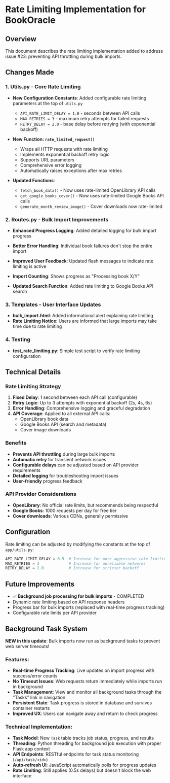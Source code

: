# Rate Limiting Implementation for BookOracle

## Overview
This document describes the rate limiting implementation added to address issue #23: preventing API throttling during bulk imports.

## Changes Made

### 1. Utils.py - Core Rate Limiting
- **New Configuration Constants**: Added configurable rate limiting parameters at the top of `utils.py`
  - `API_RATE_LIMIT_DELAY = 1.0` - seconds between API calls
  - `MAX_RETRIES = 3` - maximum retry attempts for failed requests
  - `RETRY_DELAY = 2.0` - base delay before retrying (with exponential backoff)

- **New Function: `rate_limited_request()`**
  - Wraps all HTTP requests with rate limiting
  - Implements exponential backoff retry logic
  - Supports URL parameters
  - Comprehensive error logging
  - Automatically raises exceptions after max retries

- **Updated Functions**:
  - `fetch_book_data()` - Now uses rate-limited OpenLibrary API calls
  - `get_google_books_cover()` - Now uses rate-limited Google Books API calls
  - `generate_month_review_image()` - Cover downloads now rate-limited

### 2. Routes.py - Bulk Import Improvements
- **Enhanced Progress Logging**: Added detailed logging for bulk import progress
- **Better Error Handling**: Individual book failures don't stop the entire import
- **Improved User Feedback**: Updated flash messages to indicate rate limiting is active
- **Import Counting**: Shows progress as "Processing book X/Y"

- **Updated Search Function**: Added rate limiting to Google Books API search

### 3. Templates - User Interface Updates
- **bulk_import.html**: Added informational alert explaining rate limiting
- **Rate Limiting Notice**: Users are informed that large imports may take time due to rate limiting

### 4. Testing
- **test_rate_limiting.py**: Simple test script to verify rate limiting configuration

## Technical Details

### Rate Limiting Strategy
1. **Fixed Delay**: 1 second between each API call (configurable)
2. **Retry Logic**: Up to 3 attempts with exponential backoff (2s, 4s, 6s)
3. **Error Handling**: Comprehensive logging and graceful degradation
4. **API Coverage**: Applied to all external API calls:
   - OpenLibrary book data
   - Google Books API (search and metadata)
   - Cover image downloads

### Benefits
- **Prevents API throttling** during large bulk imports
- **Automatic retry** for transient network issues
- **Configurable delays** can be adjusted based on API provider requirements
- **Detailed logging** for troubleshooting import issues
- **User-friendly** progress feedback

### API Provider Considerations
- **OpenLibrary**: No official rate limits, but recommends being respectful
- **Google Books**: 1000 requests per day for free tier
- **Cover downloads**: Various CDNs, generally permissive

## Configuration
Rate limiting can be adjusted by modifying the constants at the top of `app/utils.py`:

```python
API_RATE_LIMIT_DELAY = 0.5  # Increase for more aggressive rate limiting (reduced from 1.0s)
MAX_RETRIES = 3             # Increase for unreliable networks
RETRY_DELAY = 2.0           # Increase for stricter backoff
```

## Future Improvements
- ✅ **Background job processing for bulk imports** - COMPLETED 
- Dynamic rate limiting based on API response headers
- Progress bar for bulk imports (replaced with real-time progress tracking)
- Configurable rate limits per API provider

## Background Task System
**NEW in this update**: Bulk imports now run as background tasks to prevent web server timeouts!

### Features:
- **Real-time Progress Tracking**: Live updates on import progress with success/error counts
- **No Timeout Issues**: Web requests return immediately while imports run in background
- **Task Management**: View and monitor all background tasks through the "Tasks" link in navigation
- **Persistent State**: Task progress is stored in database and survives container restarts
- **Improved UX**: Users can navigate away and return to check progress

### Technical Implementation:
- **Task Model**: New `Task` table tracks job status, progress, and results
- **Threading**: Python threading for background job execution with proper Flask app context
- **API Endpoints**: RESTful endpoints for task status monitoring (`/api/task/<id>`)
- **Auto-refresh UI**: JavaScript automatically polls for progress updates
- **Rate Limiting**: Still applies (0.5s delays) but doesn't block the web interface
